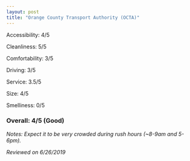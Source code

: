 ```yaml
---
layout: post
title: "Orange County Transport Authority (OCTA)"
---
```


Accessibility: 4/5

Cleanliness: 5/5

Comfortability: 3/5

Driving: 3/5

Service: 3.5/5

Size: 4/5

Smelliness: 0/5 

### Overall: 4/5 (Good)

*Notes: Expect it to be very crowded during rush hours (~8-9am and 5-6pm).*

*Reviewed on 6/26/2019*
